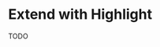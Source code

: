 # Extend with Highlight

TODO

<!--
https://github.com/flojoy-ai/cloud/blob/main/apps/frontend/src/lib/highlight.ts
-->
